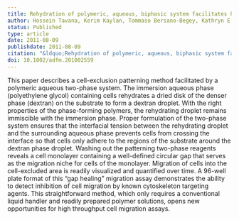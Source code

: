 ```yaml
---
title: Rehydration of polymeric, aqueous, biphasic system facilitates high throughput cell exclusion patterning for cell migration studies
author: Hossein Tavana, Kerim Kaylan, Tommaso Bersano-Begey, Kathryn E. Luker, Gary D. Luker, and Shuichi Takayama
status: Published
type: article
date: 2011-08-09
publishdate: 2011-08-09
citation: "&ldquo;Rehydration of polymeric, aqueous, biphasic system facilitates high throughput cell exclusion patterning for cell migration studies.&rdquo; <em>Advanced Functional Materials</em> 21(15): 2920–26."
doi: 10.1002/adfm.201002559
---
```

This paper describes a cell-exclusion patterning method facilitated by a polymeric aqueous two-phase system. The immersion aqueous phase (polyethylene glycol) containing cells rehydrates a dried disk of the denser phase (dextran) on the substrate to form a dextran droplet. With the right properties of the phase-forming polymers, the rehydrating droplet remains immiscible with the immersion phase. Proper formulation of the two-phase system ensures that the interfacial tension between the rehydrating droplet and the surrounding aqueous phase prevents cells from crossing the interface so that cells only adhere to the regions of the substrate around the dextran phase droplet. Washing out the patterning two-phase reagents reveals a cell monolayer containing a well-defined circular gap that serves as the migration niche for cells of the monolayer. Migration of cells into the cell-excluded area is readily visualized and quantified over time. A 96-well plate format of this “gap healing” migration assay demonstrates the ability to detect inhibition of cell migration by known cytoskeleton targeting agents. This straightforward method, which only requires a conventional liquid handler and readily prepared polymer solutions, opens new opportunities for high throughput cell migration assays.
